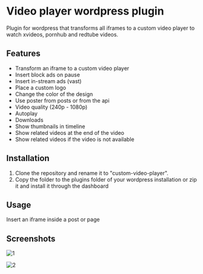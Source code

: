 # Video player wordpress plugin

Plugin for wordpress that transforms all iframes to a custom video player to watch xvideos, pornhub and redtube videos.

## Features
- Transform an iframe to a custom video player
- Insert block ads on pause
- Insert in-stream ads (vast)
- Place a custom logo
- Change the color of the design
- Use poster from posts or from the api
- Video quality (240p - 1080p)
- Autoplay
- Downloads
- Show thumbnails in timeline
- Show related videos at the end of the video
- Show related videos if the video is not available

## Installation

1. Clone the repository and rename it to "custom-video-player".
2. Copy the folder to the plugins folder of your wordpress installation or zip it and install it through the dashboard

## Usage
Insert an iframe inside a post or page

## Screenshots
![1](https://user-images.githubusercontent.com/58922368/135797776-0ab01172-fc87-445c-9848-10ef0d1d9699.jpg)

![2](https://user-images.githubusercontent.com/58922368/135797806-53c3a4c8-4176-48d1-a664-d97d36f84982.jpg)
